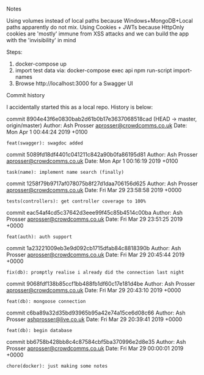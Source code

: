 Notes

Using volumes instead of local paths because Windows+MongoDB+Local paths apparently do not mix.
Using Cookies + JWTs because HttpOnly cookies are 'mostly' immune from XSS attacks and we can build the app with the 'invisibility' in mind

Steps:

1) docker-compose up
2) import test data via: docker-compose exec api npm run-script import-names
3) Browse http://localhost:3000 for a Swagger UI

Commit history

I accidentally started this as a local repo. History is below:

commit 8904e43f6e0830bab2d61b0b17e3637068518cad (HEAD -> master, origin/master)
Author: Ash Prosser <aprosser@crowdcomms.co.uk>
Date:   Mon Apr 1 00:44:24 2019 +0100

    feat(swagger): swagdoc added

commit 5089fd18df4401c041211c842a90b0fa86195d81
Author: Ash Prosser <aprosser@crowdcomms.co.uk>
Date:   Mon Apr 1 00:16:19 2019 +0100

    task(name): implement name search (finally)

commit 1258f79b9717af078075b8f27d1daa706156d625
Author: Ash Prosser <aprosser@crowdcomms.co.uk>
Date:   Fri Mar 29 23:58:58 2019 +0000

    tests(controllers): get controller coverage to 100%

commit eac54af4cd5c37642d3eee99f45c85b4514c00ba
Author: Ash Prosser <aprosser@crowdcomms.co.uk>
Date:   Fri Mar 29 23:51:25 2019 +0000

    feat(auth): auth support

commit 1a23221009eb3e9d092cb1715dfab84c8818390b
Author: Ash Prosser <aprosser@crowdcomms.co.uk>
Date:   Fri Mar 29 20:45:44 2019 +0000

    fix(db): promptly realise i already did the connection last night

commit 9068fdf138b85ccf1bb488fb1df60c17e181d4be
Author: Ash Prosser <aprosser@crowdcomms.co.uk>
Date:   Fri Mar 29 20:43:10 2019 +0000

    feat(db): mongoose connection

commit c6ba89a32d35bd93965b95a42e74a15ce6d08c66
Author: Ash Prosser <ashprosser@live.co.uk>
Date:   Fri Mar 29 20:39:41 2019 +0000

    feat(db): begin database

commit bb6758b428bb8c4c87584cbf5ba370996e2d8e35
Author: Ash Prosser <aprosser@crowdcomms.co.uk>
Date:   Fri Mar 29 00:00:01 2019 +0000

    chore(docker): just making some notes